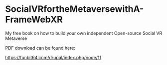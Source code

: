 # SocialVRfortheMetaversewithA-FrameWebXR
My free book on how to build your own independent Open-source Social VR Metaverse

PDF download can be found here:

<a href="https://funbit64.com/drupal/index.php/node/11">https://funbit64.com/drupal/index.php/node/11</a>
